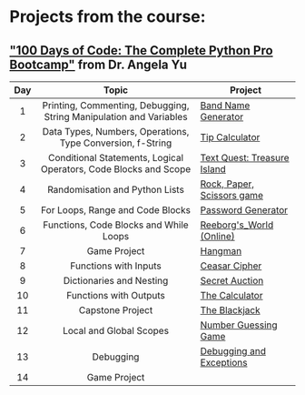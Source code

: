 # **Projects from the course:**
## ["100 Days of Code: The Complete Python Pro Bootcamp"](https://www.udemy.com/course/100-days-of-code/?couponCode=ST14MT150425G2) from Dr. Angela Yu 


| Day |                               Topic                                | Project                                                        |
|:---:|:------------------------------------------------------------------:|----------------------------------------------------------------|
|  1  | Printing, Commenting, Debugging, String Manipulation and Variables | [Band Name Generator](https://git.new/band_name)               |
|  2  |     Data Types, Numbers, Operations, Type Conversion, f-String     | [Tip Calculator](https://git.new/tip_calculator)               |
|  3  |  Conditional Statements, Logical Operators, Code Blocks and Scope  | [Text Quest: Treasure Island](https://git.new/treasure_island) |
|  4  |                   Randomisation and Python Lists                   | [Rock, Paper, Scissors game](https://git.new/rock_paper_sci)   |
|  5  |                  For Loops, Range and Code Blocks                  | [Password Generator](https://git.new/pass_generator)           |
|  6  |               Functions, Code Blocks and While Loops               | [Reeborg's_World (Online)](https://git.new/reeborgs_world)     |
|  7  |                            Game Project                            | [Hangman](https://git.new/hangman)                             |
|  8  |                       Functions with Inputs                        | [Ceasar Cipher](https://git.new/ceasar_cipher)                 |
|  9  |                      Dictionaries and Nesting                      | [Secret Auction](https://git.new/secret_auction)               |
| 10  |                       Functions with Outputs                       | [The Calculator](https://git.new/the_calculator)               |
| 11  |                          Capstone Project                          | [The Blackjack](https://git.new/blackjack)                     |
| 12  |                      Local and Global Scopes                       | [Number Guessing Game](https://git.new/number_guessing)        |
| 13  |                             Debugging                              | [Debugging and Exceptions](https://git.new/debugging)          |
| 14  |                            Game Project                            | []()                                                           |